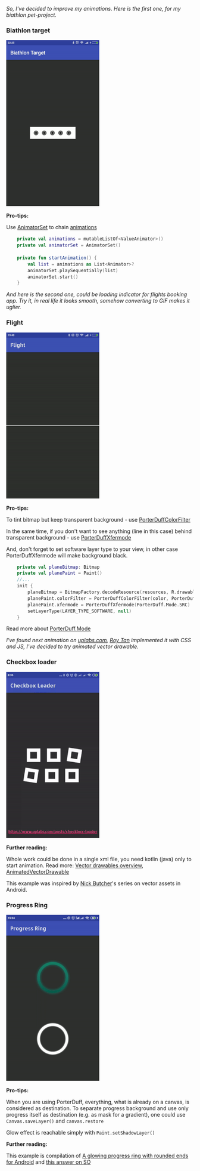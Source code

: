 _So, I've decided to improve my animations. Here is the first one, for my biathlon pet-project._

### Biathlon target

![target](https://github.com/Shakenbeer/Animations/blob/master/biathlon_target.gif)

**Pro-tips:**

Use [AnimatorSet](https://developer.android.com/reference/android/animation/AnimatorSet) to chain [animations](https://developer.android.com/reference/android/animation/Animator)

```kotlin
    private val animations = mutableListOf<ValueAnimator>()
    private val animatorSet = AnimatorSet()

    private fun startAnimation() {
        val list = animations as List<Animator>?
        animatorSet.playSequentially(list)
        animatorSet.start()
    }
```

_And here is the second one, could be loading indicator for flights booking app. Try it, in real life it looks smooth, somehow converting to GIF makes it uglier._

### Flight

![target](https://github.com/Shakenbeer/Animations/blob/master/flight.gif)

**Pro-tips:**

To tint bitmap but keep transparent background - use [PorterDuffColorFilter](https://developer.android.com/reference/android/graphics/PorterDuffColorFilter)

In the same time, if you don't want to see anything (line in this case) behind transparent background - use [PorterDuffXfermode](https://developer.android.com/reference/android/graphics/PorterDuffXfermode)

And, don't forget to set software layer type to your view, in other case PorterDuffXfermode will make background black.

```kotlin
    private val planeBitmap: Bitmap
    private val planePaint = Paint()
    //...
    init {
        planeBitmap = BitmapFactory.decodeResource(resources, R.drawable.airplane_white_48dp)
        planePaint.colorFilter = PorterDuffColorFilter(color, PorterDuff.Mode.SRC_IN)
        planePaint.xfermode = PorterDuffXfermode(PorterDuff.Mode.SRC)
        setLayerType(LAYER_TYPE_SOFTWARE, null)
    }
```

Read more about [PorterDuff.Mode](https://developer.android.com/reference/android/graphics/PorterDuff.Mode)


_I've found next animation on [uplabs.com](https://www.uplabs.com/posts/checkbox-loader), [Roy Tan](https://www.uplabs.com/royrt88) implemented it with CSS and JS, I've decided to try animated vector drawable._

### Checkbox loader

![target](https://github.com/Shakenbeer/Animations/blob/master/checkbox_loader.gif)

**Further reading:**

Whole work could be done in a single xml file, you need kotlin (java) only to start animation. Read more: [Vector drawables overview](https://developer.android.com/guide/topics/graphics/vector-drawable-resources), [AnimatedVectorDrawable](https://developer.android.com/reference/android/graphics/drawable/AnimatedVectorDrawable)

This example was inspired by [Nick Butcher](https://medium.com/@crafty)'s series on vector assets in Android.

### Progress Ring

![target](https://github.com/Shakenbeer/Animations/blob/master/progress_ring.gif)

**Pro-tips:**

When you are using PorterDuff, everything, what is already on a canvas, is considered as destination. To separate progress background and use only progress itself as destination (e.g. as mask for a gradient), one could use `Canvas.saveLayer()` and `canvas.restore`

Glow effect is reachable simply with `Paint.setShadowLayer()`

**Further reading:**

This example is compilation of [A glowing progress ring with rounded ends for Android](https://medium.com/glose-team/a-glowing-progress-ring-with-rounded-ends-for-android-865eb0161cc1) and [this answer on SO](https://stackoverflow.com/questions/36639660/android-circular-progress-bar-with-rounded-corners/53830379#53830379)
